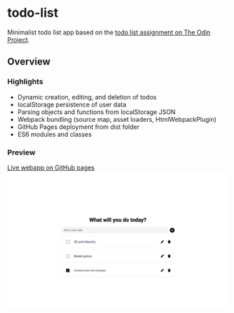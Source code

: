 # todo-list

Minimalist todo list app based on the [todo list assignment on The Odin Project](https://www.theodinproject.com/lessons/node-path-javascript-todo-list).

## Overview

### Highlights

- Dynamic creation, editing, and deletion of todos
- localStorage persistence of user data
- Parsing objects and functions from localStorage JSON
- Webpack bundling (source map, asset loaders, HtmlWebpackPlugin)
- GitHub Pages deployment from dist folder
- ES6 modules and classes

### Preview

[Live webapp on GitHub pages](https://imkevinchu.github.io/todo-list/)
![](./preview.jpg)
